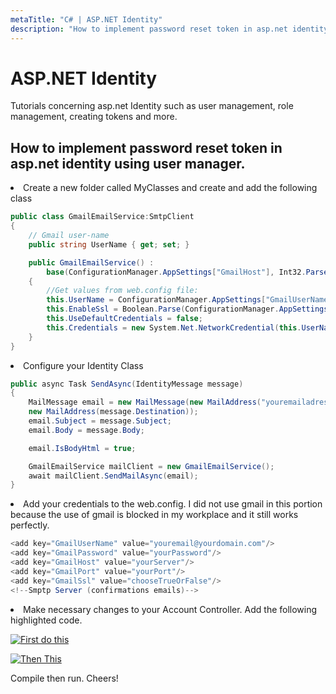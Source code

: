 ```yaml
---
metaTitle: "C# | ASP.NET Identity"
description: "How to implement password reset token in asp.net identity using user manager."
---
```


# ASP.NET Identity


Tutorials concerning asp.net Identity such as user management, role management, creating tokens and more.



## How to implement password reset token in asp.net identity using user manager.


<li>
Create a new folder called MyClasses and create and add the following class

```cs
public class GmailEmailService:SmtpClient
{
    // Gmail user-name
    public string UserName { get; set; }

    public GmailEmailService() :
        base(ConfigurationManager.AppSettings["GmailHost"], Int32.Parse(ConfigurationManager.AppSettings["GmailPort"]))
    {
        //Get values from web.config file:
        this.UserName = ConfigurationManager.AppSettings["GmailUserName"];
        this.EnableSsl = Boolean.Parse(ConfigurationManager.AppSettings["GmailSsl"]);
        this.UseDefaultCredentials = false;
        this.Credentials = new System.Net.NetworkCredential(this.UserName, ConfigurationManager.AppSettings["GmailPassword"]);
    }
}

```

</li>
<li>
Configure your Identity Class

```cs
public async Task SendAsync(IdentityMessage message)
{
    MailMessage email = new MailMessage(new MailAddress("youremailadress@domain.com", "(any subject here)"),
    new MailAddress(message.Destination));
    email.Subject = message.Subject;
    email.Body = message.Body;

    email.IsBodyHtml = true;

    GmailEmailService mailClient = new GmailEmailService();
    await mailClient.SendMailAsync(email);
}

```

</li>
<li>
Add your credentials to the web.config. I did not use gmail in this portion because the use of gmail is blocked in my workplace and it still works perfectly.

    
    
    
    

```cs
<add key="GmailUserName" value="youremail@yourdomain.com"/>
<add key="GmailPassword" value="yourPassword"/>
<add key="GmailHost" value="yourServer"/>
<add key="GmailPort" value="yourPort"/>
<add key="GmailSsl" value="chooseTrueOrFalse"/>
<!--Smptp Server (confirmations emails)-->

```



</li>
<li>
Make necessary changes to your Account Controller. Add the following highlighted code.
</li>

[<img src="https://i.stack.imgur.com/mJz6k.jpg" alt="First do this" />](https://i.stack.imgur.com/mJz6k.jpg)

[<img src="https://i.stack.imgur.com/S8jvL.jpg" alt="Then This" />](https://i.stack.imgur.com/S8jvL.jpg)

Compile then run. Cheers!

